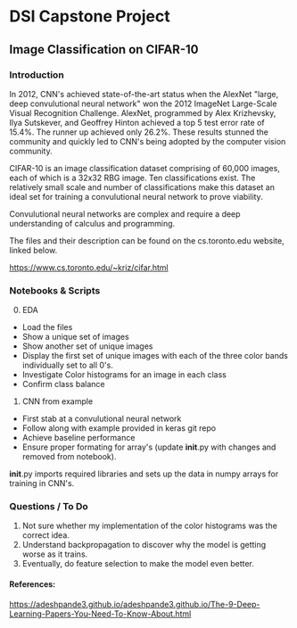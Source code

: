 # DSI Capstone Project
## Image Classification on CIFAR-10

### Introduction

In 2012, CNN's achieved state-of-the-art status when the AlexNet "large, deep convulutional neural network" won the 2012 ImageNet Large-Scale Visual Recognition Challenge. AlexNet, programmed by Alex Krizhevsky, Ilya Sutskever, and Geoffrey Hinton achieved a top 5 test error rate of 15.4%. The runner up achieved only 26.2%. These results stunned the community and quickly led to CNN's being adopted by the computer vision community. 

CIFAR-10 is an image classification dataset comprising of 60,000 images, each of which is a 32x32 RBG image. Ten classifications exist. The relatively small scale and number of classifications make this dataset an ideal set for training a convulutional neural network to prove viability. 

Convulutional neural networks are complex and require a deep understanding of calculus and programming. 

The files and their description can be found on the cs.toronto.edu website, linked below. 

https://www.cs.toronto.edu/~kriz/cifar.html

### Notebooks & Scripts

00. EDA 
 - Load the files
 - Show a unique set of images
 - Show another set of unique images
 - Display the first set of unique images with each of the three color bands individually set to all 0's.
 - Investigate Color histograms for an image in each class
 - Confirm class balance
01. CNN from example
 - First stab at a convulutional neural network
 - Follow along with example provided in keras git repo
 - Achieve baseline performance
 - Ensure proper formating for array's (update __init__.py with changes and removed from notebook). 

__init__.py imports required libraries and sets up the data in numpy arrays for training in CNN's. 

### Questions / To Do
1. Not sure whether my implementation of the color histograms was the correct idea. 
2. Understand backpropagation to discover why the model is getting worse as it trains.
3. Eventually, do feature selection to make the model even better. 

#### References:
https://adeshpande3.github.io/adeshpande3.github.io/The-9-Deep-Learning-Papers-You-Need-To-Know-About.html

